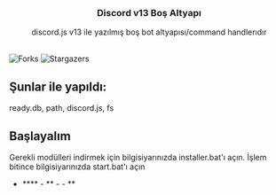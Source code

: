 <br/>
<p align="center">
  <h3 align="center">Discord v13 Boş Altyapı</h3>

  <p align="center">
    discord.js v13 ile yazılmış boş bot altyapısı/command handlerıdır
    <br/>
    <br/>
  </p>
</p>

![Forks](https://img.shields.io/github/forks/nightlunar/bos-altyapi-v13?style=social) ![Stargazers](https://img.shields.io/github/stars/nightlunar/bos-altyapi-v13?style=social) 

## Şunlar ile yapıldı:

ready.db, path, discord.js, fs

## Başlayalım

Gerekli modülleri indirmek için bilgisiyarınızda installer.bat'ı açın. İşlem bitince bilgisiyarınızda start.bat'ı açın

* **** - ** - []() - **


